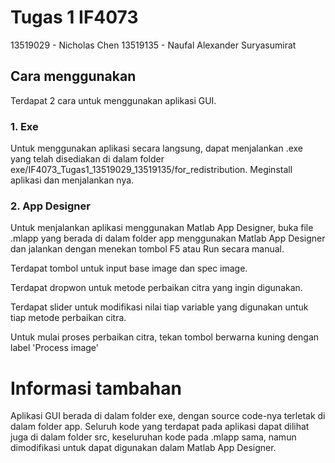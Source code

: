 # Tugas 1 IF4073
13519029 - Nicholas Chen
13519135 - Naufal Alexander Suryasumirat

## Cara menggunakan
Terdapat 2 cara untuk menggunakan aplikasi GUI.

### 1. Exe
Untuk menggunakan aplikasi secara langsung, dapat menjalankan .exe yang telah disediakan di dalam folder exe/IF4073_Tugas1_13519029_13519135/for_redistribution. Meginstall aplikasi dan menjalankan nya.

### 2. App Designer
Untuk menjalankan aplikasi menggunakan Matlab App Designer, buka file .mlapp yang berada di dalam folder app menggunakan Matlab App Designer dan jalankan dengan menekan tombol F5 atau Run secara manual.

Terdapat tombol untuk input base image dan spec image.

Terdapat dropwon untuk metode perbaikan citra yang ingin digunakan.

Terdapat slider untuk modifikasi nilai tiap variable yang digunakan untuk tiap metode perbaikan citra.

Untuk mulai proses perbaikan citra, tekan tombol berwarna kuning dengan label 'Process image'

# Informasi tambahan
Aplikasi GUI berada di dalam folder exe, dengan source code-nya terletak di dalam folder app.
Seluruh kode yang terdapat pada aplikasi dapat dilihat juga di dalam folder src, keseluruhan kode pada .mlapp sama, namun dimodifikasi untuk dapat digunakan dalam Matlab App Designer.
